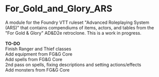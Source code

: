 # For_Gold_and_Glory_ARS
A module for the Foundry VTT ruleset "Advanced Roleplaying System (ARS)" that contains compendiums of items, actors, and tables from the "For Gold &amp; Glory" AD&amp;D2e retroclone.  This is a work in progress.<br>
<br>**TO-DO**
<br>Finish Ranger and Thief classes
<br>Add equipment from FG&G Core
<br>Add spells from FG&G Core
<br>2nd pass on spells, fixing descriptions and setting actions/effects
<br>Add monsters from FG&G Core
